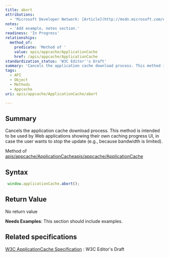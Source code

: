 ```yaml
---
title: abort
attributions:
  - 'Microsoft Developer Network: [Article](http://msdn.microsoft.com/en-us/library/ie/hh828809%28v=vs.85%29.aspx)'
notes:
  - 'Add example, notes section.'
readiness: 'In Progress'
relationships:
  method_of:
    predicate: 'Method of '
    value: apis/appcache/ApplicationCache
    href: /apis/appcache/ApplicationCache
standardization_status: 'W3C Editor''s Draft'
summary: 'Cancels the application cache download process. This method is intended to be used by Web applications showing their own caching progress UI, in case the user wants to stop the update (e.g., because bandwidth is limited).'
tags:
  - API
  - Object
  - Methods
  - Appcache
uri: apis/appcache/ApplicationCache/abort

---
```

## <span>Summary</span>

Cancels the application cache download process. This method is intended to be used by Web applications showing their own caching progress UI, in case the user wants to stop the update (e.g., because bandwidth is limited).

Method of [apis/appcache/ApplicationCache](/apis/appcache/ApplicationCache)[apis/appcache/ApplicationCache](/apis/appcache/ApplicationCache)

## <span>Syntax</span>

``` js
 window.applicationCache.abort();
```

## <span>Return Value</span>

No return value

**Needs Examples**: This section should include examples.

## <span>Related specifications</span>

[W3C ApplicationCache Specification](http://dev.w3.org/html5/spec/single-page.html#application-cache-api)
:   W3C Editor's Draft

